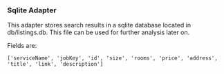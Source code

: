 ### Sqlite Adapter
This adapter stores search results in a sqlite database located in db/listings.db. This file can be used for further analysis later on.   

Fields are:
```
['serviceName', 'jobKey', 'id', 'size', 'rooms', 'price', 'address', 'title', 'link', 'description']
```